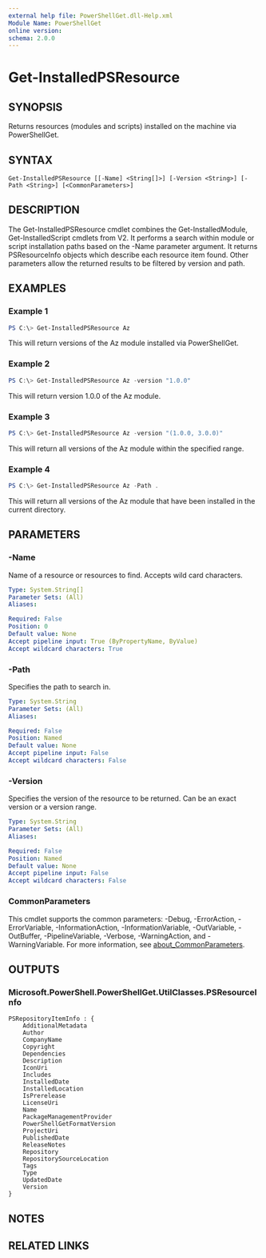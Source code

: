 ```yaml
---
external help file: PowerShellGet.dll-Help.xml
Module Name: PowerShellGet
online version:
schema: 2.0.0
---
```


# Get-InstalledPSResource

## SYNOPSIS
Returns resources (modules and scripts) installed on the machine via PowerShellGet.

## SYNTAX

```
Get-InstalledPSResource [[-Name] <String[]>] [-Version <String>] [-Path <String>] [<CommonParameters>]
```

## DESCRIPTION
The Get-InstalledPSResource cmdlet combines the Get-InstalledModule, Get-InstalledScript cmdlets from V2. It performs a search within module or script installation paths based on the -Name parameter argument. It returns PSResourceInfo objects which describe each resource item found. Other parameters allow the returned results to be filtered by version and path.

## EXAMPLES

### Example 1
```powershell
PS C:\> Get-InstalledPSResource Az
```

This will return versions of the Az module installed via PowerShellGet.

### Example 2
```powershell
PS C:\> Get-InstalledPSResource Az -version "1.0.0"
```

This will return version 1.0.0 of the Az module.

### Example 3
```powershell
PS C:\> Get-InstalledPSResource Az -version "(1.0.0, 3.0.0)"
```

This will return all versions of the Az module within the specified range.

### Example 4
```powershell
PS C:\> Get-InstalledPSResource Az -Path .
```

This will return all versions of the Az module that have been installed in the current directory.

## PARAMETERS

### -Name
Name of a resource or resources to find. Accepts wild card characters.

```yaml
Type: System.String[]
Parameter Sets: (All)
Aliases:

Required: False
Position: 0
Default value: None
Accept pipeline input: True (ByPropertyName, ByValue)
Accept wildcard characters: True
```

### -Path
Specifies the path to search in.

```yaml
Type: System.String
Parameter Sets: (All)
Aliases:

Required: False
Position: Named
Default value: None
Accept pipeline input: False
Accept wildcard characters: False
```

### -Version
Specifies the version of the resource to be returned. Can be an exact version or a version range.

```yaml
Type: System.String
Parameter Sets: (All)
Aliases:

Required: False
Position: Named
Default value: None
Accept pipeline input: False
Accept wildcard characters: False
```

### CommonParameters
This cmdlet supports the common parameters: -Debug, -ErrorAction, -ErrorVariable, -InformationAction, -InformationVariable, -OutVariable, -OutBuffer, -PipelineVariable, -Verbose, -WarningAction, and -WarningVariable. For more information, see [about_CommonParameters](https://go.microsoft.com/fwlink/?LinkID=113216).

## OUTPUTS

### Microsoft.PowerShell.PowerShellGet.UtilClasses.PSResourceInfo
```
PSRepositoryItemInfo : {
    AdditionalMetadata
    Author
    CompanyName
    Copyright
    Dependencies
    Description
    IconUri
    Includes
    InstalledDate
    InstalledLocation
    IsPrerelease
    LicenseUri
    Name
    PackageManagementProvider
    PowerShellGetFormatVersion
    ProjectUri
    PublishedDate
    ReleaseNotes
    Repository
    RepositorySourceLocation
    Tags
    Type
    UpdatedDate
    Version
}
```

## NOTES

## RELATED LINKS
